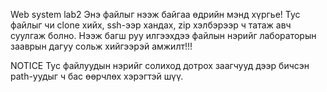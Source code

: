 Web system lab2 
Энэ файлыг нээж байгаа өдрийн мэнд хүргье!
Тус файлыг чи clone хийх, ssh-ээр хандах, zip хэлбэрээр ч татаж авч суулгаж болно.
Нээж багш руу илгээхдээ файлын нэрийг лабораторын зааврын дагуу сольж хийгээрэй амжилт!!!

NOTICE
Тус файлуудын нэрийг солиход дотрох заагчууд дээр бичсэн path-уудыг ч бас өөрчлөх хэрэгтэй шүү.
